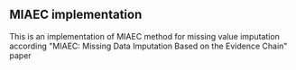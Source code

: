 ## MIAEC implementation

This is an implementation of MIAEC method for missing value imputation according
"MIAEC: Missing Data Imputation Based on the Evidence Chain" paper